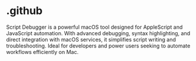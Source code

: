 # .github
Script Debugger is a powerful macOS tool designed for AppleScript and JavaScript automation. With advanced debugging, syntax highlighting, and direct integration with macOS services, it simplifies script writing and troubleshooting. Ideal for developers and power users seeking to automate workflows efficiently on Mac.
